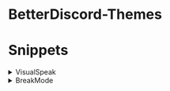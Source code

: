 # BetterDiscord-Themes

# Snippets
<details>
  <summary>VisualSpeak</summary>
  
  - ## code
    ```css
    @import url(https://sixghz.github.io/BetterDiscord-Themes/snippets/VisualSpeak.css);
    ```
  - ## preview
  ![](/assets/visualspeak.gif)
</details>
<details>
  <summary>BreakMode</summary>

  - ## code
    ```css
    @import url(https://sixghz.github.io/BetterDiscord-Themes/snippets/BreakMode.css);
    ```
  - ## preview
  ![](/assets/breakmode.gif)
</details>
